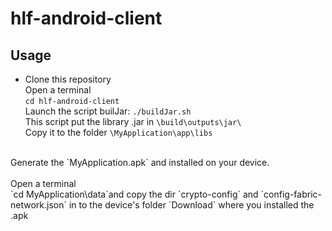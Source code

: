 # hlf-android-client
## Usage

* Clone this repository </br>
Open a terminal </br>
`cd hlf-android-client` </br>
Launch the script builJar: `./buildJar.sh` </br>
This script put the library .jar in `\build\outputs\jar\` </br>
Copy it to the folder  `\MyApplication\app\libs` </br>
 </br>
Generate the `MyApplication.apk` and installed on your device.  </br>
 </br>
Open a terminal </br>
`cd MyApplication\data`and copy the dir `crypto-config` and `config-fabric-network.json` in to the device's folder `Download` where you installed the .apk  </br>
